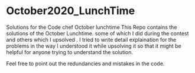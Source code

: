 # October2020_LunchTime
Solutions for the Code chef October lunchtime
This Repo contains the solutions of the October Lunchtime.
some of which I did during the contest and others which I upsolved .
I tried to write detail explaination for the problems in the way I understood it while upsolving it
so that it might be helpful for anyone trying to understand the solution.

Feel free to point out the redundancies and mistakes in the code.

